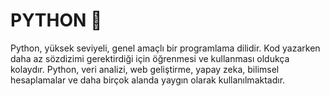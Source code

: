 # PYTHON 🐍
Python, yüksek seviyeli, genel amaçlı bir programlama dilidir. Kod yazarken daha az sözdizimi gerektirdiği için öğrenmesi ve kullanması oldukça kolaydır. Python, veri analizi, web geliştirme, yapay zeka, bilimsel hesaplamalar ve daha birçok alanda yaygın olarak kullanılmaktadır.
